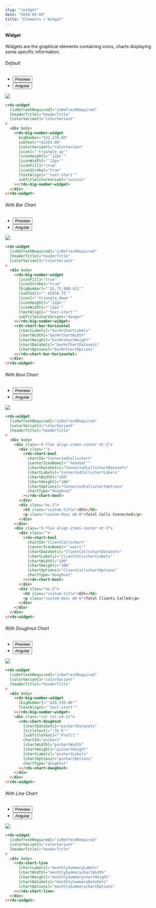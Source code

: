 ```yaml
---
slug: "/widget"
date: "2019-05-04"
title: "Elements > Widget"
---
```


<!-- CSS only -->
<link href="https://cdn.jsdelivr.net/npm/bootstrap@5.1.3/dist/css/bootstrap.min.css" rel="stylesheet" integrity="sha384-1BmE4kWBq78iYhFldvKuhfTAU6auU8tT94WrHftjDbrCEXSU1oBoqyl2QvZ6jIW3" crossorigin="anonymous">
<link rel="stylesheet" href="../../../../../../../raaghu/src/assets/css/style-elements.css">
<link rel="stylesheet" href="../../../../../../../raaghu/src/assets/css/main.css">


#### Widget

<p class="checkbox-def">Widgets are the graphical elements containing icons, charts displaying some specific information.</p>

<!-- Basic -->
<section class="py-4">
    <h6>Default</h6>
    <div class="py-3">
      <div class="cust-tabs">
        <ul class="nav nav-tabs" id="myTab" role="tablist">
          <li class="nav-item" role="presentation">
            <button class="nav-link active" id="PreviewBasic-tab" data-bs-toggle="tab" data-bs-target="#PreviewBasic" type="button" role="tab" aria-controls="PreviewBasic" aria-selected="true">Preview </button>
          </li>
          <li class="nav-item" role="presentation">
            <button class="nav-link" id="AngularBasic-tab" data-bs-toggle="tab" data-bs-target="#AngularBasic" type="button" role="tab" aria-controls="AngularBasic" aria-selected="false"><i class="bi bi-code-slash" style="font-size:1.0rem"></i>Angular</button>
          </li>
        </ul>
      </div>
      <div class="tab-content card border" id="myTabContent">
        <div class="tab-pane fade show active" id="PreviewBasic" role="tabpanel" aria-labelledby="PreviewBasic-tab">
         <div class="contents p-5">
            <div class="row">
              <div class="col-md-12">
                <img src="/images/widget.png" class=" img-fluid w-100">
              </div>
            </div>
          </div>
        </div>
        <div class="tab-pane fade show" id="AngularBasic" role="tabpanel" aria-labelledby="AngularBasic-tab">
          <div class="contents bg-code">
<div class="row m-0">

```html
<rds-widget
  [isRefreshRequired]="isRefreshRequired"
  [headerTitle]="headerTitle"
  [colorVariant]="colorVariant"
>
  <div body>
    <rds-big-number-widget
      bigNumber="$32,230.00"
      subText="+$2203.00"
      [colorVariant]="colorVariant"
      [icon]="'triangle_up'"
      [iconHeight]="'12px'"
      [iconWidth]="'12px'"
      [iconFill]="true"
      [iconStroke]="true"
      [textAlign]="'text-start'"
      subTitleColorVariant="success"
    ></rds-big-number-widget>
  </div>
</rds-widget>
```

</div>
          </div>
        </div>
      </div>
    </div>
  </section>

<!-- With Bar Chart -->

  <section class="py-4">
    <h6>With Bar Chart</h6>
    <div class="py-3">
      <div class="cust-tabs">
        <ul class="nav nav-tabs" id="myTab" role="tablist">
          <li class="nav-item" role="presentation">
            <button class="nav-link active" id="PreviewBar-tab" data-bs-toggle="tab" data-bs-target="#PreviewBar" type="button" role="tab" aria-controls="PreviewBar" aria-selected="true">Preview </button>
          </li>
          <li class="nav-item" role="presentation">
            <button class="nav-link" id="AngularBar-tab" data-bs-toggle="tab" data-bs-target="#AngularBar" type="button" role="tab" aria-controls="AngularBar" aria-selected="false"><i class="bi bi-code-slash" style="font-size:1.0rem"></i>Angular</button>
          </li>
        </ul>
      </div>
      <div class="tab-content card border" id="myTabContent">
        <div class="tab-pane fade show active" id="PreviewBar" role="tabpanel" aria-labelledby="PreviewBar-tab">
         <div class="contents p-5">
            <div class="row">
              <div class="col-md-12">
                <img src="/images/widget-bar.png" class=" img-fluid w-100">
              </div>
            </div>
          </div>
        </div>
        <div class="tab-pane fade show" id="AngularBar" role="tabpanel" aria-labelledby="AngularBar-tab">
          <div class="contents bg-code">
<div class="row m-0">

```html
<rds-widget
  [isRefreshRequired]="isRefreshRequired"
  [headerTitle]="headerTitle"
  [colorVariant]="colorVariant"
>
  <div body>
    <rds-big-number-widget
      [iconFill]="true"
      [iconStroke]="true"
      [bigNumber]="'$3,73,960.412'"
      [subText]="'-$5850.75'"
      [icon]="'triangle_down'"
      [iconHeight]="'12px'"
      [iconWidth]="'12px'"
      [textAlign]="'text-start'"
      subTitleColorVariant="danger"
    ></rds-big-number-widget>
    <rds-chart-bar-horizontal
      [chartLabels]="barHrChartLabels"
      [chartWidth]="barHrChartWidth"
      [chartHeight]="barHrchartHeight"
      [chartDataSets]="barHrChartDatasets"
      [chartOptions]="barHrChartOptions"
    ></rds-chart-bar-horizontal>
  </div>
</rds-widget>
```

</div>
          </div>
        </div>
      </div>
    </div>
  </section>


  <!-- With Bool Chart -->

  <section class="py-4">
    <h6>With Bool Chart</h6>
    <div class="py-3">
      <div class="cust-tabs">
        <ul class="nav nav-tabs" id="myTab" role="tablist">
          <li class="nav-item" role="presentation">
            <button class="nav-link active" id="PreviewBool-tab" data-bs-toggle="tab" data-bs-target="#PreviewBool" type="button" role="tab" aria-controls="PreviewBool" aria-selected="true">Preview </button>
          </li>
          <li class="nav-item" role="presentation">
            <button class="nav-link" id="AngularBool-tab" data-bs-toggle="tab" data-bs-target="#AngularBool" type="button" role="tab" aria-controls="AngularBool" aria-selected="false"><i class="bi bi-code-slash" style="font-size:1.0rem"></i>Angular</button>
          </li>
        </ul>
      </div>
      <div class="tab-content card border" id="myTabContent">
        <div class="tab-pane fade show active" id="PreviewBool" role="tabpanel" aria-labelledby="PreviewBool-tab">
         <div class="contents p-5">
            <div class="row">
              <div class="col-md-12">
                <img src="/images/widget-bool.png" class=" img-fluid w-100">
              </div>
            </div>
          </div>
        </div>
        <div class="tab-pane fade show" id="AngularBool" role="tabpanel" aria-labelledby="AngularBool-tab">
          <div class="contents bg-code">
<div class="row m-0">

```html
<rds-widget
  [isRefreshRequired]="isRefreshRequired"
  [colorVariant]="colorVariant"
  [headerTitle]="headerTitle"
>
  <div body>
    <div class="d-flex align-items-center mt-3">
      <div class="">
        <rds-chart-bool
          chartId="ConnectedCallschart"
          [centerIconName]="'headset'"
          [chartDataSets]="ConnectedCallschartDatasets"
          [chartLabels]="ConnectedCallschartLabels"
          [chartWidth]="100"
          [chartHeight]="100"
          [chartOptions]="ConnectedCallschartOptions"
          chartType="doughnut"
        ></rds-chart-bool>
      </div>
      <div class="ms-2">
        <h5 class="custom-title">85%</h5>
        <p class="custom-desc mb-0">Total Calls Connected</p>
      </div>
    </div>
    <div class="d-flex align-items-center mt-3">
      <div class="">
        <rds-chart-bool
          chartId="ClientCallschart"
          [centerIconName]="'users'"
          [chartDataSets]="ClientCallschartDatasets"
          [chartLabels]="ClientCallschartLabels"
          [chartWidth]="100"
          [chartHeight]="100"
          [chartOptions]="ClientCallschartOptions"
          chartType="doughnut"
        ></rds-chart-bool>
      </div>
      <div class="ms-2">
        <h5 class="custom-title">65%</h5>
        <p class="custom-desc mb-0">Total Clients Called</p>
      </div>
    </div>
  </div>
</rds-widget>
```

</div>
          </div>
        </div>
      </div>
    </div>
  </section>

  <!-- With Doughnut Chart -->

  <section class="py-4">
    <h6>With Doughnut Chart</h6>
    <div class="py-3">
      <div class="cust-tabs">
        <ul class="nav nav-tabs" id="myTab" role="tablist">
          <li class="nav-item" role="presentation">
            <button class="nav-link active" id="PreviewDonut-tab" data-bs-toggle="tab" data-bs-target="#PreviewDonut" type="button" role="tab" aria-controls="PreviewDonut" aria-selected="true">Preview </button>
          </li>
          <li class="nav-item" role="presentation">
            <button class="nav-link" id="AngularDonut-tab" data-bs-toggle="tab" data-bs-target="#AngularDonut" type="button" role="tab" aria-controls="AngularDonut" aria-selected="false"><i class="bi bi-code-slash" style="font-size:1.0rem"></i>Angular</button>
          </li>
        </ul>
      </div>
      <div class="tab-content card border" id="myTabContent">
        <div class="tab-pane fade show active" id="PreviewDonut" role="tabpanel" aria-labelledby="PreviewDonut-tab">
         <div class="contents p-5">
            <div class="row">
              <div class="col-md-12">
                <img src="/images/widget-doughnut.png" class=" img-fluid w-100">
              </div>
            </div>
          </div>
        </div>
        <div class="tab-pane fade show" id="AngularDonut" role="tabpanel" aria-labelledby="AngularDonut-tab">
          <div class="contents bg-code">
<div class="row m-0">

```html
<rds-widget
  [isRefreshRequired]="isRefreshRequired"
  [colorVariant]="colorVariant"
  [headerTitle]="headerTitle"
>
  <div body>
    <rds-big-number-widget
      [bigNumber]="'$39,330.00'"
      [textAlign]="'text-start'"
    ></rds-big-number-widget>
    <div class="col col-sm-12">
      <rds-chart-doughnut
        [chartDataSets]="pschartDatasets"
        [titleText]="'35 K'"
        [subTitleText]="'Profit'"
        chartId="psChart"
        [chartWidth]="pschartWidth"
        [chartHeight]="pschartHeight"
        [chartLabels]="pschartLabels"
        [chartOptions]="pschartOptions"
        chartType="doughnut"
      ></rds-chart-doughnut>
    </div>
  </div>
</rds-widget>
```

</div>
          </div>
        </div>
      </div>
    </div>
  </section>

  <!-- With Line Chart -->

  <section class="py-4">
    <h6>With Line Chart</h6>
    <div class="py-3">
      <div class="cust-tabs">
        <ul class="nav nav-tabs" id="myTab" role="tablist">
          <li class="nav-item" role="presentation">
            <button class="nav-link active" id="PreviewLine-tab" data-bs-toggle="tab" data-bs-target="#PreviewLine" type="button" role="tab" aria-controls="PreviewLine" aria-selected="true">Preview </button>
          </li>
          <li class="nav-item" role="presentation">
            <button class="nav-link" id="AngularLine-tab" data-bs-toggle="tab" data-bs-target="#AngularLine" type="button" role="tab" aria-controls="AngularLine" aria-selected="false"><i class="bi bi-code-slash" style="font-size:1.0rem"></i>Angular</button>
          </li>
        </ul>
      </div>
      <div class="tab-content card border" id="myTabContent">
        <div class="tab-pane fade show active" id="PreviewLine" role="tabpanel" aria-labelledby="PreviewLine-tab">
         <div class="contents p-5">
            <div class="row">
              <div class="col-md-12">
                <img src="/images/widget-line.png" class=" img-fluid w-100">
              </div>
            </div>
          </div>
        </div>
        <div class="tab-pane fade show" id="AngularLine" role="tabpanel" aria-labelledby="AngularLine-tab">
          <div class="contents bg-code">
<div class="row m-0">

```html
<rds-widget
  [isRefreshRequired]="isRefreshRequired"
  [colorVariant]="colorVariant"
  [headerTitle]="headerTitle"
>
  <div body>
    <rds-chart-line
      [chartLabels]="monthlySummaryLabels"
      [chartWidth]="monthlySummarychartWidth"
      [chartHeight]="monthlySummarychartHeight"
      [chartDataSets]="monthlySummaryDataSets"
      [chartOptions]="monthlySummarychartOptions"
    ></rds-chart-line>
  </div>
</rds-widget>
```

</div>
          </div>
        </div>
      </div>
    </div>
  </section>